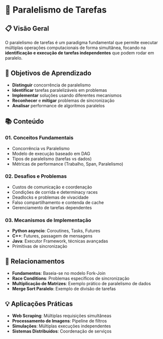 # 🎯 Paralelismo de Tarefas

## 📋 Visão Geral

O paralelismo de tarefas é um paradigma fundamental que permite executar múltiplas operações computacionais de forma simultânea, focando na **identificação e execução de tarefas independentes** que podem rodar em paralelo.

## 🎯 Objetivos de Aprendizado

- **Distinguir** concorrência de paralelismo
- **Identificar** tarefas paralelizáveis em problemas
- **Implementar** soluções usando diferentes mecanismos
- **Reconhecer** e **mitigar** problemas de sincronização
- **Analisar** performance de algoritmos paralelos

## 📚 Conteúdo

### 01. Conceitos Fundamentais
- Concorrência vs Paralelismo
- Modelo de execução baseado em DAG
- Tipos de paralelismo (tarefas vs dados)
- Métricas de performance (Trabalho, Span, Paralelismo)

### 02. Desafios e Problemas
- Custos de comunicação e coordenação
- Condições de corrida e determinacy races
- Deadlocks e problemas de vivacidade
- Falso compartilhamento e contenda de cache
- Gerenciamento de tarefas dependentes

### 03. Mecanismos de Implementação
- **Python asyncio**: Coroutines, Tasks, Futures
- **C++**: Futures, passagem de mensagens
- **Java**: Executor Framework, técnicas avançadas
- Primitivas de sincronização

## 🔗 Relacionamentos

- **Fundamentos**: Baseia-se no modelo Fork-Join
- **Race Conditions**: Problemas específicos de sincronização
- **Multiplicação de Matrizes**: Exemplo prático de paralelismo de dados
- **Merge Sort Paralelo**: Exemplo de divisão de tarefas

## 💡 Aplicações Práticas

- **Web Scraping**: Múltiplas requisições simultâneas
- **Processamento de Imagens**: Pipeline de filtros
- **Simulações**: Múltiplas execuções independentes
- **Sistemas Distribuídos**: Coordenação de serviços 